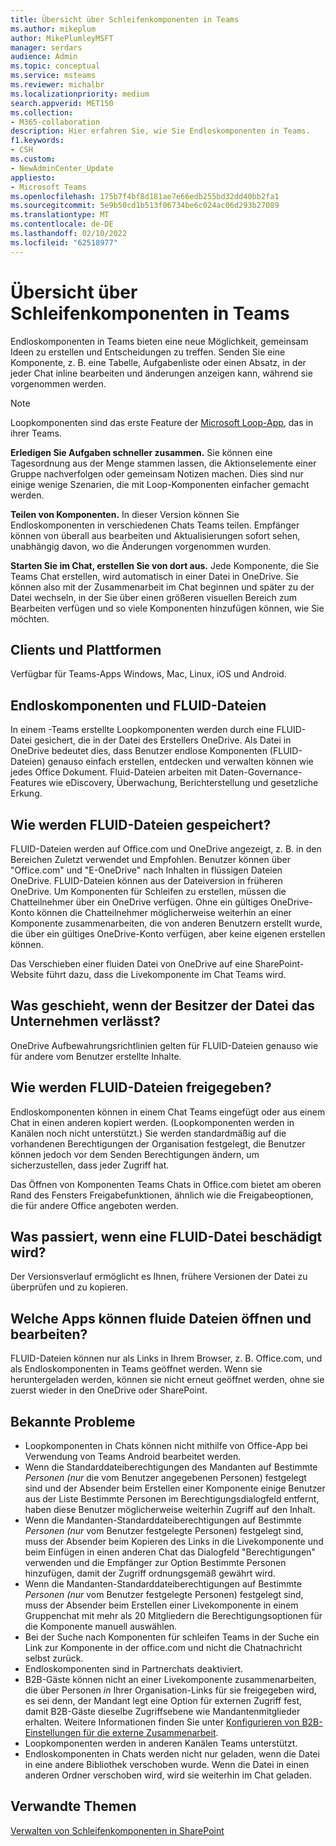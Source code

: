```yaml
---
title: Übersicht über Schleifenkomponenten in Teams
ms.author: mikeplum
author: MikePlumleyMSFT
manager: serdars
audience: Admin
ms.topic: conceptual
ms.service: msteams
ms.reviewer: michalbr
ms.localizationpriority: medium
search.appverid: MET150
ms.collection:
- M365-collaboration
description: Hier erfahren Sie, wie Sie Endloskomponenten in Teams.
f1.keywords:
- CSH
ms.custom:
- NewAdminCenter_Update
appliesto:
- Microsoft Teams
ms.openlocfilehash: 175b7f4bf8d181ae7e66edb255bd32dd40bb2fa1
ms.sourcegitcommit: 5e9b50cd1b513f06734be6c024ac06d293b27089
ms.translationtype: MT
ms.contentlocale: de-DE
ms.lasthandoff: 02/10/2022
ms.locfileid: "62518977"
---
```

# <a name="overview-of-loop-components-in-teams"></a>Übersicht über Schleifenkomponenten in Teams

Endloskomponenten in Teams bieten eine neue Möglichkeit, gemeinsam Ideen zu erstellen und Entscheidungen zu treffen. Senden Sie eine Komponente, z. B. eine Tabelle, Aufgabenliste oder einen Absatz, in der jeder Chat inline bearbeiten und änderungen anzeigen kann, während sie vorgenommen werden. 

> [!Note]
> Loopkomponenten sind das erste Feature der [Microsoft Loop-App](https://www.microsoft.com/en-us/microsoft-loop), das in ihrer Teams. 

**Erledigen Sie Aufgaben schneller zusammen.** Sie können eine Tagesordnung aus der Menge stammen lassen, die Aktionselemente einer Gruppe nachverfolgen oder gemeinsam Notizen machen. Dies sind nur einige wenige Szenarien, die mit Loop-Komponenten einfacher gemacht werden.

**Teilen von Komponenten.** In dieser Version können Sie Endloskomponenten in verschiedenen Chats Teams teilen. Empfänger können von überall aus bearbeiten und Aktualisierungen sofort sehen, unabhängig davon, wo die Änderungen vorgenommen wurden.

**Starten Sie im Chat, erstellen Sie von dort aus.** Jede Komponente, die Sie Teams Chat erstellen, wird automatisch in einer Datei in OneDrive. Sie können also mit der Zusammenarbeit im Chat beginnen und später zu der Datei wechseln, in der Sie über einen größeren visuellen Bereich zum Bearbeiten verfügen und so viele Komponenten hinzufügen können, wie Sie möchten.

## <a name="clients-and-platforms"></a>Clients und Plattformen

Verfügbar für Teams-Apps Windows, Mac, Linux, iOS und Android.

## <a name="loop-components-and-fluid-files"></a>Endloskomponenten und FLUID-Dateien

In einem -Teams erstellte Loopkomponenten werden durch eine FLUID-Datei gesichert, die in der Datei des Erstellers OneDrive. Als Datei in OneDrive bedeutet dies, dass Benutzer endlose Komponenten (FLUID-Dateien) genauso einfach erstellen, entdecken und verwalten können wie jedes Office Dokument. Fluid-Dateien arbeiten mit Daten-Governance-Features wie eDiscovery, Überwachung, Berichterstellung und gesetzliche Erkung.

## <a name="how-are-fluid--files-stored"></a>Wie werden FLUID-Dateien gespeichert?

FLUID-Dateien werden auf Office.com und OneDrive angezeigt, z. B. in den Bereichen Zuletzt verwendet und Empfohlen. Benutzer können über "Office.com" und "E-OneDrive" nach Inhalten in flüssigen Dateien OneDrive. FLUID-Dateien können aus der Dateiversion in früheren OneDrive. Um Komponenten für Schleifen zu erstellen, müssen die Chatteilnehmer über ein OneDrive verfügen. Ohne ein gültiges OneDrive-Konto können die Chatteilnehmer möglicherweise weiterhin an einer Komponente zusammenarbeiten, die von anderen Benutzern erstellt wurde, die über ein gültiges OneDrive-Konto verfügen, aber keine eigenen erstellen können. 

Das Verschieben einer fluiden Datei von OneDrive auf eine SharePoint-Website führt dazu, dass die Livekomponente im Chat Teams wird.

## <a name="what-happens-if-the-owner-of-the-file-leaves-the-company"></a>Was geschieht, wenn der Besitzer der Datei das Unternehmen verlässt?

OneDrive Aufbewahrungsrichtlinien gelten für FLUID-Dateien genauso wie für andere vom Benutzer erstellte Inhalte.

## <a name="how-are-fluid-files-shared"></a>Wie werden FLUID-Dateien freigegeben?

Endloskomponenten können in einem Chat Teams eingefügt oder aus einem Chat in einen anderen kopiert werden. (Loopkomponenten werden in Kanälen noch nicht unterstützt.) Sie werden standardmäßig auf die vorhandenen Berechtigungen der Organisation festgelegt, die Benutzer können jedoch vor dem Senden Berechtigungen ändern, um sicherzustellen, dass jeder Zugriff hat.

Das Öffnen von Komponenten Teams Chats in Office.com bietet am oberen Rand des Fensters Freigabefunktionen, ähnlich wie die Freigabeoptionen, die für andere Office angeboten werden.

## <a name="what-if-a-fluid-file-becomes-corrupted-or-damaged"></a>Was passiert, wenn eine FLUID-Datei beschädigt wird?

Der Versionsverlauf ermöglicht es Ihnen, frühere Versionen der Datei zu überprüfen und zu kopieren.

## <a name="what-apps-can-open-and-edit-fluid-files"></a>Welche Apps können fluide Dateien öffnen und bearbeiten?

FLUID-Dateien können nur als Links in Ihrem Browser, z. B. Office.com, und als Endloskomponenten in Teams geöffnet werden. Wenn sie heruntergeladen werden, können sie nicht erneut geöffnet werden, ohne sie zuerst wieder in den OneDrive oder SharePoint.

## <a name="known-issues"></a>Bekannte Probleme

- Loopkomponenten in Chats können nicht mithilfe von Office-App bei Verwendung von Teams Android bearbeitet werden.
- Wenn die Standarddateiberechtigungen des Mandanten auf Bestimmte *Personen (nur* die vom Benutzer angegebenen Personen) festgelegt sind und der Absender beim Erstellen einer  Komponente einige Benutzer aus der Liste Bestimmte Personen im Berechtigungsdialogfeld entfernt, haben diese Benutzer möglicherweise weiterhin Zugriff auf den Inhalt.
- Wenn die Mandanten-Standarddateiberechtigungen auf Bestimmte *Personen (nur* vom Benutzer festgelegte Personen) festgelegt sind, muss der Absender beim Kopieren des Links in die Livekomponente und beim Einfügen in einen anderen Chat das Dialogfeld "Berechtigungen" verwenden und die Empfänger zur Option Bestimmte Personen hinzufügen, damit der Zugriff ordnungsgemäß gewährt wird.
- Wenn die Mandanten-Standarddateiberechtigungen auf Bestimmte *Personen (nur* vom Benutzer festgelegte Personen) festgelegt sind, muss der Absender beim Erstellen einer Livekomponente in einem Gruppenchat mit mehr als 20 Mitgliedern die Berechtigungsoptionen für die Komponente manuell auswählen.
- Bei der Suche nach Komponenten für schleifen Teams in der Suche ein Link zur Komponente in der office.com und nicht die Chatnachricht selbst zurück.
- Endloskomponenten sind in Partnerchats deaktiviert.
- B2B-Gäste können nicht an einer Livekomponente zusammenarbeiten, die über Personen *in* Ihrer Organisation-Links für sie freigegeben wird, es sei denn, der Mandant legt eine Option für externen Zugriff fest, damit B2B-Gäste dieselbe Zugriffsebene wie Mandantenmitglieder erhalten. Weitere Informationen finden Sie unter [Konfigurieren von B2B-Einstellungen für die externe Zusammenarbeit](/azure/active-directory/external-identities/delegate-invitations#configure-b2b-external-collaboration-settings).
- Loopkomponenten werden in anderen Kanälen Teams unterstützt.
- Endloskomponenten in Chats werden nicht nur geladen, wenn die Datei in eine andere Bibliothek verschoben wurde. Wenn die Datei in einen anderen Ordner verschoben wird, wird sie weiterhin im Chat geladen.

## <a name="related-topics"></a>Verwandte Themen

[Verwalten von Schleifenkomponenten in SharePoint](/sharepoint/manage-loop-components)
